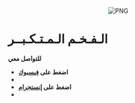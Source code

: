 
<p align="center">
    <img align="center" alt="PNG" src="https://i.imgur.com/PleIazj.jpeg" />
</p> 
<h1>الـفـخـم الـمـتـكـبــر</h1>



**للتواصل معي**


-  **اضغط على [فيسبوك](https://www.facebook.com/T000p4?mibextid=ZbWKwL)**
-  
-  **اضغط على [إنستجرام](https://www.instagram.com/arrogant3j?igsh=eG0wY3VqOWVjMjYy)**
-  
